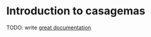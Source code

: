 # Introduction to casagemas

TODO: write [great documentation](http://jacobian.org/writing/what-to-write/)
